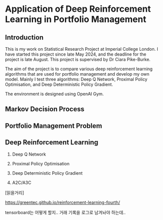 # Application of Deep Reinforcement Learning in Portfolio Management

## Introduction

This is my work on Statistical Research Project at Imperial College London. 
I have started this project since late May 2024, and the deadline for the project is late August. 
This project is supervised by Dr Ciara Pike-Burke. 

The aim of the project is to compare various deep reinforcement learning algorithms that are used for portfolio management and develop my own model. 
Mainly I test three algorithms: Deep Q Network, Proximal Policy Optimisation, and Deep Deterministic Policy Gradient.

The environment is designed using OpenAI Gym. 

## Markov Decision Process

## Portfolio Management Problem

## Deep Reinforcement Learning

1. Deep Q Network

2. Proximal Policy Optimisation

3. Deep Deterministic Policy Gradient

4. A2C/A3C

\[읽을거리\]

https://greentec.github.io/reinforcement-learning-fourth/

tensorboard는 어떻게 할지.. 거래 기록을 로그로 남겨놔야 하는데.. 